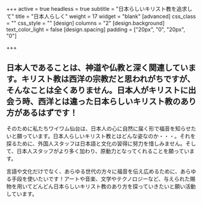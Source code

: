 +++
active = true
headless = true
subtitle = "日本らしいキリスト教を追求して"
title = "日本人らしく"
weight = 17
widget = "blank"
[advanced]
css_class = ""
css_style = ""
[design]
columns = "2"
[design.background]
text_color_light = false
[design.spacing]
padding = ["20px", "0", "20px", "0"]

+++
## 日本人であることは、神道や仏教と深く関連しています。キリスト教は西洋の宗教だと思われがちですが、そんなことは全くありません。日本人がキリストに出会う時、西洋とは違った日本らしいキリスト教のあり方があるはずです！

そのために私たちワイワム仙台は、日本人の心に自然に届く形で福音を知らせたいと願っています。日本人らしいキリスト教とはどんな姿なのか・・・。それを探るために、外国人スタッフは日本語と文化の習得に努力を惜しみません。そして、日本人スタッフがより多く加わり、原動力となってくれることを願っています。

言語や文化だけでなく、あらゆる世代の方々に福音を伝え広めるために、あらゆる手段を使いたいです！アートや音楽、文学やテクノロジーなど、与えられた賜物を用いてどんどん日本らしいキリスト教のあり方を探っていきたいと願い活動しています。